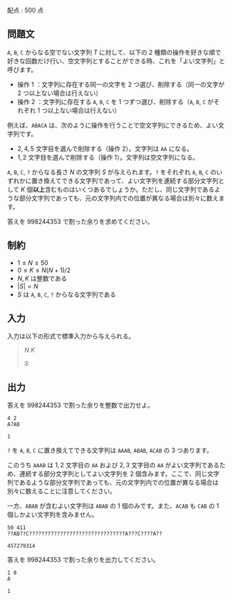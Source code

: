 配点 : $500$ 点

## 問題文

`A`, `B`, `C` からなる空でない文字列 $T$ に対して、以下の $2$ 種類の操作を好きな順で好きな回数だけ行い、空文字列とすることができる時、これを「よい文字列」と呼びます。

- 操作 $1$ ：文字列に存在する同一の文字を $2$ つ選び、削除する（同一の文字が $2$ つ以上ない場合は行えない）
- 操作 $2$ ：文字列に存在する `A`, `B`, `C` を $1$ つずつ選び、削除する（`A`, `B`, `C` がそれぞれ $1$ つ以上ない場合は行えない）

例えば、`ABACA` は、次のように操作を行うことで空文字列にできるため、よい文字列です。

- $2,4,5$ 文字目を選んで削除する（操作 $2$）。文字列は `AA` になる。
- $1,2$ 文字目を選んで削除する（操作 $1$）。文字列は空文字列になる。

`A`, `B`, `C`, `?` からなる長さ $N$ の文字列 $S$ が与えられます。`?` をそれぞれ `A`, `B`, `C` のいずれかに置き換えてできる文字列であって、よい文字列を連続する部分文字列として $K$ 個**以上**含むものはいくつあるでしょうか。ただし、同じ文字列であるような部分文字列であっても、元の文字列内での位置が異なる場合は別々に数えます。

答えを $998244353$ で割った余りを求めてください。

## 制約

- $1 \leq N \leq 50$
- $0 \leq K \leq N(N+1)/2$
- $N,K$ は整数である
- $|S|=N$
- $S$ は `A`, `B`, `C`, `?` からなる文字列である

## 入力

入力は以下の形式で標準入力から与えられる。

> $N$ $K$
> 
> $S$

## 出力

答えを $998244353$ で割った余りを整数で出力せよ。

```input1
4 2
A?AB
```

```output1
1
```

`?` を `A`, `B`, `C` に置き換えてできる文字列は `AAAB`, `ABAB`, `ACAB` の $3$ つあります。

このうち `AAAB` は $1,2$ 文字目の `AA` および $2,3$ 文字目の `AA` がよい文字列であるため、連続する部分文字列としてよい文字列を $2$ 個含みます。ここで、同じ文字列であるような部分文字列であっても、元の文字列内での位置が異なる場合は別々に数えることに注意してください。

一方、`ABAB` が含むよい文字列は `ABAB` の $1$ 個のみです。また、`ACAB` も `CAB` の $1$ 個しかよい文字列を含みません。

```input2
50 411
??AB??C???????????????????????????????A???C????A??
```

```output2
457279314
```

答えを $998244353$ で割った余りを出力してください。

```input3
1 0
A
```

```output3
1
```